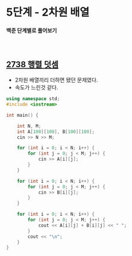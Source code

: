 # 5단계 - 2차원 배열

#### 백준 단계별로 풀어보기

<br>

## [2738 행렬 덧셈](https://www.acmicpc.net/problem/2738)

* 2차원 배열끼리 더하면 됐던 문제였다.
* 속도가 느린것 같다.

```cpp
using namespace std;
#include <iostream>

int main() {

	int N, M;
	int A[100][100], B[100][100];
	cin >> N >> M;

	for (int i = 0; i < N; i++) {
		for (int j = 0; j < M; j++) {
			cin >> A[i][j];
		}
	}

	for (int i = 0; i < N; i++) {
		for (int j = 0; j < M; j++) {
			cin >> B[i][j];
		}
	}

	for (int i = 0; i < N; i++) {
		for (int j = 0; j < M; j++) {
			cout << A[i][j] + B[i][j] << " ";
		}
		cout << "\n";
	}
}
```